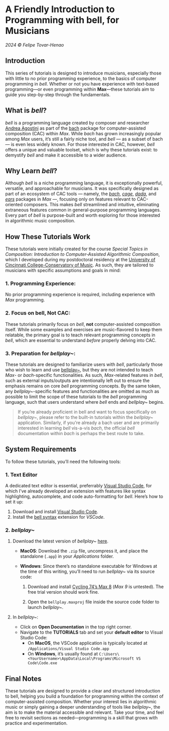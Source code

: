 # A Friendly Introduction to Programming with bell, for Musicians

_2024 © Felipe Tovar-Henao_

## Introduction

This series of tutorials is designed to introduce musicians, especially those with little to no prior programming experience, to the basics of computer programming in _bell_. Whether or not you have experience with text-based programming—or even programming within **Max**—these tutorials aim to guide you step-by-step through the fundamentals.

## What is _bell_?

_bell_ is a programming language created by composer and researcher [Andrea Agostini](https://www.andreaagostini.eu/) as part of the [bach](https://www.bachproject.net/) package for computer-assisted composition (CAC) within _Max_. While _bach_ has grown increasingly popular among _Max_ users, it’s still a fairly niche tool, and _bell_ — as a subset of bach — is even less widely known. For those interested in CAC, however, _bell_ offers a unique and valuable toolset, which is why these tutorials exist: to demystify _bell_ and make it accessible to a wider audience.

## Why Learn _bell_?

Although _bell_ is a niche programming language, it is exceptionally powerful, versatile, and approachable for musicians. It was specifically designed as part of an ecosystem of CAC tools — namely, the _[bach](https://www.bachproject.net/)_, _[cage](https://www.bachproject.net/cage)_, _[dada](https://www.bachproject.net/dada)_, and _[ears](https://www.bachproject.net/ears)_ packages in _Max_ —, focusing only on features relevant to CAC-oriented composers. This makes _bell_ streamlined and intuitive, eliminating extraneous features common in general-purpose programming languages. Every part of _bell_ is purpose-built and worth exploring for those interested in algorithmic music composition.

## How These Tutorials Work

These tutorials were initially created for the course _Special Topics in Composition: Introduction to Computer-Assisted Algorithmic Composition_, which I developed during my postdoctoral residency at the [University of Cincinnati College-Conservatory of Music](https://ccm.uc.edu/). As such, they are tailored to musicians with specific assumptions and goals in mind:

### 1. Programming Experience:

No prior programming experience is required, including experience with _Max_ programming.

### 2. Focus on bell, Not CAC:

These tutorials primarily focus on _bell_, **not** computer-assisted composition itself. While some examples and exercises are music-flavored to keep them relatable, the primary goal is to teach relevant programming concepts in _bell_, which are essential to understand _before_ properly delving into CAC.

### 3. Preparation for _bellplay~_:

These tutorials are designed to familiarize users with _bell_, particularly those who wish to learn and use [bellplay~](https://github.com/felipetovarhenao/bellplay), but they are not intended to teach _Max_- or _bach_-specific functionalities. As such, _Max_-related features in _bell_, such as external inputs/outputs are intentionally left out to ensure the emphasis remains on core _bell_ programming concepts. By the same token, any _bellplay~_-specific features and functionalities are omitted as much as possible to limit the scope of these tutorials to the _bell_ programming language, such that users understand where _bell_ ends and _bellplay~_ begins.

> If you’re already proficient in bell and want to focus specifically on _bellplay~_, please refer to the built-in tutorials within the _bellplay~_ application. Similarly, if you're already a bach user and are primarily interested in learning _bell_ vis-a-vis _bach_, the official _bell_ documentation within _bach_ is perhaps the best route to take.

## System Requirements

To follow these tutorials, you’ll need the following tools:

### 1. Text Editor

A dedicated text editor is essential, preferrably [Visual Studio Code](https://code.visualstudio.com/), for which I’ve already developed an extension with features like syntax highlighting, autocomplete, and code auto-formatting for _bell_. Here’s how to set it up:

1. Download and install [Visual Studio Code](https://code.visualstudio.com/).
2. Install the [bell syntax](https://marketplace.visualstudio.com/items?itemName=tovarhenao.bell-syntax) extension for _VSCode_.

### 2. _bellplay~_

1. Download the latest version of _bellplay~_ [here](https://github.com/felipetovarhenao/bellplay/releases/latest).

   - **MacOS**: Download the `.zip` file, uncompress it, and place the standalone (`.app`) in your _Applications_ folder.
   - **Windows**: Since there’s no standalone executable for Windows at the time of this writing, you’ll need to run _bellplay~_ via its source code:

     1. Download and install [Cycling 74’s Max 8](https://cycling74.com/downloads/older) (_Max 9_ is untested). The free trial version should work fine.

     2. Open the `bellplay.maxproj` file inside the source code folder to launch _bellplay~_.

2. In _bellplay~_:
   - Click on **Open Documentation** in the top right corner.
   - Navigate to the **TUTORIALS** tab and set your **default editor** to Visual Studio Code:
     - On **MacOS**, the VSCode application is typically located at `/Applications/Visual Studio Code.app`
     - On **Windows**, it’s usually found at `C:\Users\<YourUsername>\AppData\Local\Programs\Microsoft VS Code\Code.exe`

## Final Notes

These tutorials are designed to provide a clear and structured introduction to bell, helping you build a foundation for programming within the context of computer-assisted composition. Whether your interest lies in algorithmic music or simply gaining a deeper understanding of tools like _bellplay~_, the aim is to make the material accessible and relevant. Take your time, and feel free to revisit sections as needed—programming is a skill that grows with practice and experimentation.
